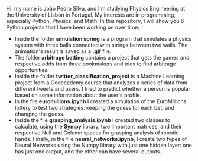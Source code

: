 Hi, my name is João Pedro Silva, and I'm studying Physics Engineering at the University of Lisbon in Portugal. My interests are in programming, especially Python, Physics, and Math. 
In this repository, I will show you 6 Python projects that I have been working on over time:
- Inside the folder **simulation spring** is a program that simulates a physics system with three balls connected with strings between two walls. The animation's result is saved as a **.gif** file.
- The folder **arbitrage betting** contains a project that gets the games and respective odds from three bookmakers and tries to find arbitrage opportunities.
- Inside the folder **twitter_classification_project** is a Machine Learning project from a Codecademy course that analyzes a series of data from different tweets and users. I tried to predict whether a person is popular based on some information about the user's profile.
- In the file **euromillions.ipynb** I created a simulation of the EuroMillions lottery to test two strategies: keeping the guess for each bet, and changing the guess.
- Inside the file **grasping_analysis.ipynb** I created two classes to calculate, using the **Sympy** library, two important matrices, and their respective Null and Column spaces for grasping analysis of robotic hands.
Finally, in the file **neural_networks.ipynb**, I create two types of Neural Networks using the Numpy library with just one hidden layer: one has just one output, and the other can have several outputs.




